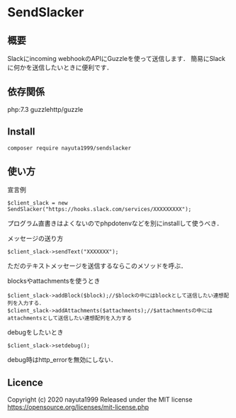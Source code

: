 SendSlacker
====

## 概要
Slackにincoming webhookのAPIにGuzzleを使って送信します．
簡易にSlackに何かを送信したいときに便利です．

## 依存関係
php:7.3
guzzlehttp/guzzle
## Install
```
composer require nayuta1999/sendslacker
```

## 使い方

宣言例
```
$client_slack = new SendSlacker("https://hooks.slack.com/services/XXXXXXXXX");
```
プログラム直書きはよくないのでphpdotenvなどを別にinstallして使うべき．

メッセージの送り方
```
$client_slack->sendText("XXXXXXX");
```
ただのテキストメッセージを送信するならこのメソッドを呼ぶ．

blocksやattachmentsを使うとき
```
$client_slack->addBlock($block);//$blockの中にはblockとして送信したい連想配列を入力する．
$client_slack->addAttachments($attachments);//$attachmentsの中にはattachmentsとして送信したい連想配列を入力する
```

debugをしたいとき
```
$client_slack->setdebug();
```

debug時はhttp_errorを無効にしない．


## Licence

Copyright (c) 2020 nayuta1999
Released under the MIT license
https://opensource.org/licenses/mit-license.php